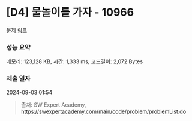 # [D4] 물놀이를 가자 - 10966 

[문제 링크](https://swexpertacademy.com/main/code/problem/problemDetail.do?contestProbId=AXWXMZta-PsDFAST) 

### 성능 요약

메모리: 123,128 KB, 시간: 1,333 ms, 코드길이: 2,072 Bytes

### 제출 일자

2024-09-03 01:54



> 출처: SW Expert Academy, https://swexpertacademy.com/main/code/problem/problemList.do